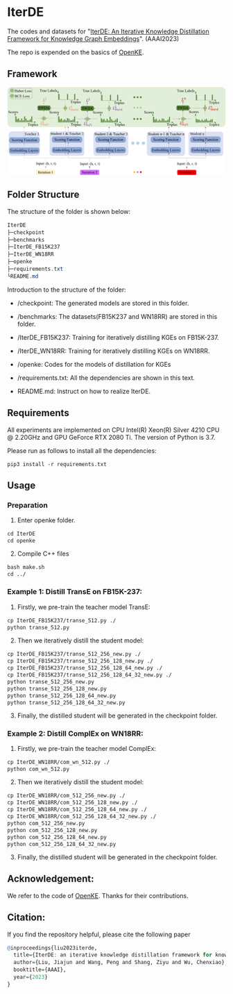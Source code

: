 #  IterDE

The codes and datasets for "[IterDE: An Iterative Knowledge Distillation Framework for Knowledge Graph Embeddings](https://ojs.aaai.org/index.php/AAAI/article/view/25570)". (AAAI2023)

The repo is expended on the basics of [OpenKE](https://github.com/thunlp/OpenKE).

## Framework

![](./framework.jpg)

## Folder Structure

The structure of the folder is shown below:

```csharp
IterDE
├─checkpoint
├─benchmarks
├─IterDE_FB15K237
├─IterDE_WN18RR
├─openke
├─requirements.txt
└README.md
```

Introduction to the structure of the folder:

- /checkpoint: The generated models are stored in this folder.

- /benchmarks: The datasets(FB15K237 and WN18RR) are stored in this folder.
- /IterDE_FB15K237: Training for iteratively distilling KGEs on FB15K-237.
- /IterDE_WN18RR: Training for iteratively distilling KGEs on WN18RR.
- /openke: Codes for the models of distillation for KGEs
- /requirements.txt: All the dependencies are shown in this text.
- README.md: Instruct on how to realize IterDE.

## Requirements

All experiments are implemented on CPU Intel(R) Xeon(R) Silver 4210 CPU @ 2.20GHz and GPU GeForce RTX 2080 Ti.  The version of Python is 3.7.

Please run as follows to install all the dependencies:

```
pip3 install -r requirements.txt
```

## Usage

### Preparation

1. Enter openke folder.

```
cd IterDE
cd openke
```

2. Compile C++ files

```
bash make.sh
cd ../
```

### Example 1: Distill TransE on FB15K-237:

1. Firstly, we pre-train the teacher model TransE:

```
cp IterDE_FB15K237/transe_512.py ./
python transe_512.py
```

2. Then we iteratively distill the student model:

```
cp IterDE_FB15K237/transe_512_256_new.py ./
cp IterDE_FB15K237/transe_512_256_128_new.py ./
cp IterDE_FB15K237/transe_512_256_128_64_new.py ./
cp IterDE_FB15K237/transe_512_256_128_64_32_new.py ./
python transe_512_256_new.py
python transe_512_256_128_new.py
python transe_512_256_128_64_new.py
python transe_512_256_128_64_32_new.py
```

3. Finally, the distilled student will be generated in the checkpoint folder.

### Example 2: Distill ComplEx on WN18RR:

1. Firstly, we pre-train the teacher model ComplEx:

```
cp IterDE_WN18RR/com_wn_512.py ./
python com_wn_512.py
```

2. Then we iteratively distill the student model:

```
cp IterDE_WN18RR/com_512_256_new.py ./
cp IterDE_WN18RR/com_512_256_128_new.py ./
cp IterDE_WN18RR/com_512_256_128_64_new.py ./
cp IterDE_WN18RR/com_512_256_128_64_32_new.py ./
python com_512_256_new.py
python com_512_256_128_new.py
python com_512_256_128_64_new.py
python com_512_256_128_64_32_new.py
```

3. Finally, the distilled student will be generated in the checkpoint folder.

## Acknowledgement:

We refer to the code of [OpenKE](https://github.com/thunlp/OpenKE). Thanks for their contributions.

## Citation:

If you find the repository helpful, please cite the following paper

```r
@inproceedings{liu2023iterde,
  title={IterDE: an iterative knowledge distillation framework for knowledge graph embeddings},
  author={Liu, Jiajun and Wang, Peng and Shang, Ziyu and Wu, Chenxiao},
  booktitle={AAAI},
  year={2023}
}
```

